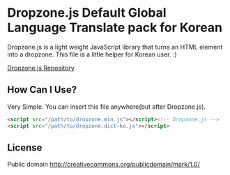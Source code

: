 # Dropzone.js Default Global Language Translate pack for Korean

Dropzone.js is a light weight JavaScript library that turns an HTML element into a dropzone. 
This file is a little helper for Korean user. :)

[Dropzone.js Repository](//github.com/enyo/dropzone)

## How Can I Use?

Very Simple.
You can insert this file anywhere(but after Dropzone.js).

```html
<script src="/path/to/dropzone.min.js"></script><!-- Dropzone.js -->
<script src="/path/to/dropzone.dict-ko.js"></script>
```

## License

Public domain
http://creativecommons.org/publicdomain/mark/1.0/
